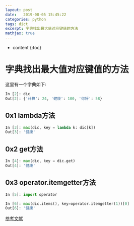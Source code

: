 ```yaml
---
layout: post
date:   2019-08-05 15:45:22
categories: python
tags: dict
excerpt: 字典找出最大值对应键值的方法
mathjax: true
---
```

* content
{:toc}

# 字典找出最大值对应键值的方法

这里有一个字典如下:
```python
In [2]: dic
Out[2]: {'计算': 24, '健康': 100, '你好': 58}
```

## 0x1 lambda方法
```python
In [3]: max(dic, key = lambda k: dic[k])
Out[3]: '健康'
```

## 0x2 get方法
```python
In [4]: max(dic, key = dic.get)
Out[4]: '健康'
```

## 0x3 operator.itemgetter方法
```python
In [5]: import operator

In [6]: max(dic.items(), key=operator.itemgetter(1))[0]
Out[6]: '健康'
```

[参考文献](https://www.jianshu.com/p/2ab24977de93)